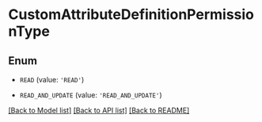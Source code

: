 # CustomAttributeDefinitionPermissionType


## Enum

* `READ` (value: `'READ'`)

* `READ_AND_UPDATE` (value: `'READ_AND_UPDATE'`)

[[Back to Model list]](../README.md#documentation-for-models) [[Back to API list]](../README.md#documentation-for-api-endpoints) [[Back to README]](../README.md)


